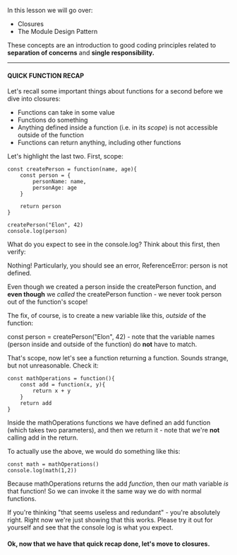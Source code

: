
In this lesson we will go over:

  

-   Closures
-   The Module Design Pattern

  

These concepts are an introduction to good coding principles related to **separation of concerns** and **single responsibility.**

  

  

----------

  

  

#### **QUICK FUNCTION RECAP**

  

Let's recall some important things about functions for a second before we dive into closures:

  

-   Functions can take in some value
-   Functions do something
-   Anything defined inside a function (i.e. in its _scope_) is not accessible outside of the function
-   Functions can return anything, including other functions

  

Let's highlight the last two. First, scope:

  
```
const createPerson = function(name, age){
    const person = {
        personName: name, 
        personAge: age
    }

    return person
}

createPerson("Elon", 42)
console.log(person)
```
  

What do you expect to see in the console.log? Think about this first, then verify:

  

Nothing! Particularly, you should see an error, ReferenceError: person is not defined.

Even though we created a person inside the createPerson function, and **even though** we _called_ the createPerson function - we never took person out of the function's scope!

  

The fix, of course, is to create a new variable like this, _outside_ of the function:

const person = createPerson("Elon", 42) - note that the variable names (person inside and outside of the function) do **not** have to match.

  

That's scope, now let's see a function returning a function. Sounds strange, but not unreasonable. Check it:

  
```
const mathOperations = function(){
    const add = function(x, y){
        return x + y
    }
    return add
}
```  

Inside the mathOperations functions we have defined an add function (which takes two parameters), and then we return it - note that we're **not** calling add in the return.

  

To actually use the above, we would do something like this:

  
```
const math = mathOperations()
console.log(math(1,2))
```
  

Because mathOperations returns the add _function_, then our math variable _is_ that function! So we can invoke it the same way we do with normal functions.

  

If you're thinking "that seems useless and redundant" - you're absolutely right. Right now we're just showing that this works. Please try it out for yourself and see that the console log is what you expect.

  

#### Ok, now that we have that quick recap done, let's move to closures.
